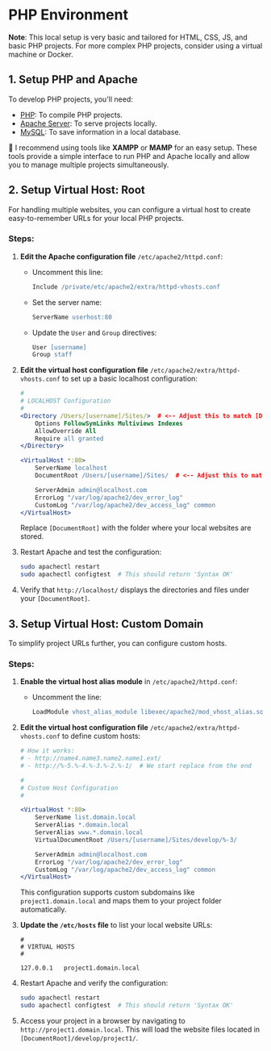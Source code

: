 # PHP Environment

**Note**: This local setup is very basic and tailored for HTML, CSS, JS, and basic PHP projects. For more complex PHP projects, consider using a virtual machine or Docker.

## 1. Setup PHP and Apache

To develop PHP projects, you'll need:

-   [PHP](http://php.net/): To compile PHP projects.
-   [Apache Server](https://httpd.apache.org/): To serve projects locally.
-   [MySQL](https://www.mysql.com/): To save information in a local database.

:memo: I recommend using tools like **XAMPP** or **MAMP** for an easy setup. These tools provide a simple interface to run PHP and Apache locally and allow you to manage multiple projects simultaneously.

## 2. Setup Virtual Host: Root

For handling multiple websites, you can configure a virtual host to create easy-to-remember URLs for your local PHP projects.

### Steps:

1. **Edit the Apache configuration file** `/etc/apache2/httpd.conf`:

    - Uncomment this line:
        ```apache
        Include /private/etc/apache2/extra/httpd-vhosts.conf
        ```
    - Set the server name:
        ```apache
        ServerName userhost:80
        ```
    - Update the `User` and `Group` directives:
        ```apache
        User [username]
        Group staff
        ```

2. **Edit the virtual host configuration file** `/etc/apache2/extra/httpd-vhosts.conf` to set up a basic localhost configuration:

    ```apache
    #
    # LOCALHOST Configuration
    #
    <Directory /Users/[username]/Sites/>  # <-- Adjust this to match [DocumentRoot]
        Options FollowSymLinks Multiviews Indexes
        AllowOverride All
        Require all granted
    </Directory>

    <VirtualHost *:80>
        ServerName localhost
        DocumentRoot /Users/[username]/Sites/  # <-- Adjust this to match [DocumentRoot]

        ServerAdmin admin@localhost.com
        ErrorLog "/var/log/apache2/dev_error_log"
        CustomLog "/var/log/apache2/dev_access_log" common
    </VirtualHost>
    ```

    Replace `[DocumentRoot]` with the folder where your local websites are stored.

3. Restart Apache and test the configuration:

    ```bash
    sudo apachectl restart
    sudo apachectl configtest  # This should return 'Syntax OK'
    ```

4. Verify that `http://localhost/` displays the directories and files under your `[DocumentRoot]`.

## 3. Setup Virtual Host: Custom Domain

To simplify project URLs further, you can configure custom hosts.

### Steps:

1. **Enable the virtual host alias module** in `/etc/apache2/httpd.conf`:

    - Uncomment the line:
        ```apache
        LoadModule vhost_alias_module libexec/apache2/mod_vhost_alias.so
        ```

2. **Edit the virtual host configuration file** `/etc/apache2/extra/httpd-vhosts.conf` to define custom hosts:

    ```apache
    # How it works:
    # - http://name4.name3.name2.name1.ext/
    # - http://%-5.%-4.%-3.%-2.%-1/  # We start replace from the end

    #
    # Custom Host Configuration
    #

    <VirtualHost *:80>
        ServerName list.domain.local
        ServerAlias *.domain.local
        ServerAlias www.*.domain.local
        VirtualDocumentRoot /Users/[username]/Sites/develop/%-3/

        ServerAdmin admin@localhost.com
        ErrorLog "/var/log/apache2/dev_error_log"
        CustomLog "/var/log/apache2/dev_access_log" common
    </VirtualHost>
    ```

    This configuration supports custom subdomains like `project1.domain.local` and maps them to your project folder automatically.

3. **Update the `/etc/hosts` file** to list your local website URLs:

    ```plaintext
    #
    # VIRTUAL HOSTS
    #

    127.0.0.1   project1.domain.local
    ```

4. Restart Apache and verify the configuration:

    ```bash
    sudo apachectl restart
    sudo apachectl configtest  # This should return 'Syntax OK'
    ```

5. Access your project in a browser by navigating to `http://project1.domain.local`. This will load the website files located in `[DocumentRoot]/develop/project1/`.
